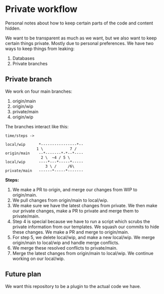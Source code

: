 # Private workflow

Personal notes about how to keep certain parts of the code and content hidden.

We want to be transparent as much as we want, but we also want to keep certain things private. Mostly due to personal
preferences. We have two ways to keep things from leaking:

1. Databases
2. Private branches

## Private branch

We work on four main branches:

1. origin/main
2. origin/wip
3. private/main
4. origin/wip

The branches interact like this:

```
time/steps ->

local/wip      *----------------*--
              1 \            7 / 
origin/main    --*-------*-*--*----
                2 \  ~4 / 5 \     
local/wip      ----*---*-----*-----
                  3 \ /     /6\
private/main   ------*-----*-------
```

**Steps:**

1. We make a PR to origin, and merge our changes from WIP to origin/main.
2. We pull changes from origin/main to local/wip.
3. We make sure we have the latest changes from private. We then make our private changes, make a PR to private and
   merge them to private/main.
4. Step 4 is special because we have to run a script which scrubs the private information from our templates. We squash
   our commits to hide these changes. We make a PR and merge to origin/main.
5. For step 5, we delete local/wip, and make a new local/wip. We merge origin/main to local/wip and handle merge
   conflicts.
6. We merge these resolved conflicts to private/main.
7. Merge the latest changes from origin/main to local/wip. We continue working on our local/wip.

## Future plan

We want this repository to be a plugin to the actual code we have.
